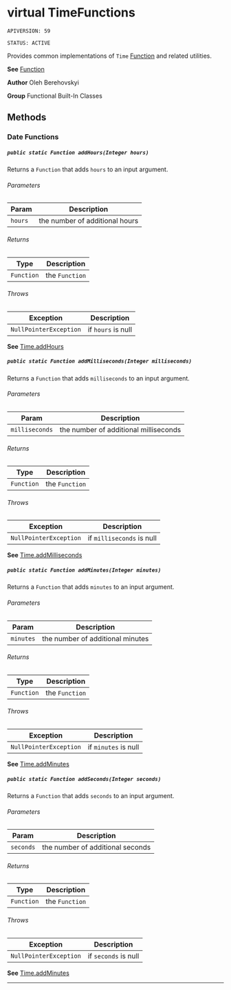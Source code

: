 # virtual TimeFunctions

`APIVERSION: 59`

`STATUS: ACTIVE`

Provides common implementations of `Time` [Function](/docs/Functional-Abstract-Classes/Function.md)
and related utilities.


**See** [Function](/docs/Functional-Abstract-Classes/Function.md)


**Author** Oleh Berehovskyi


**Group** Functional Built-In Classes

## Methods
### Date Functions
##### `public static Function addHours(Integer hours)`

Returns a `Function` that adds `hours` to an input argument.

###### Parameters

|Param|Description|
|---|---|
|`hours`|the number of additional hours|

###### Returns

|Type|Description|
|---|---|
|`Function`|the `Function`|

###### Throws

|Exception|Description|
|---|---|
|`NullPointerException`|if `hours` is null|


**See** [Time.addHours](Time.addHours)

##### `public static Function addMilliseconds(Integer milliseconds)`

Returns a `Function` that adds `milliseconds` to an input argument.

###### Parameters

|Param|Description|
|---|---|
|`milliseconds`|the number of additional milliseconds|

###### Returns

|Type|Description|
|---|---|
|`Function`|the `Function`|

###### Throws

|Exception|Description|
|---|---|
|`NullPointerException`|if `milliseconds` is null|


**See** [Time.addMilliseconds](Time.addMilliseconds)

##### `public static Function addMinutes(Integer minutes)`

Returns a `Function` that adds `minutes` to an input argument.

###### Parameters

|Param|Description|
|---|---|
|`minutes`|the number of additional minutes|

###### Returns

|Type|Description|
|---|---|
|`Function`|the `Function`|

###### Throws

|Exception|Description|
|---|---|
|`NullPointerException`|if `minutes` is null|


**See** [Time.addMinutes](Time.addMinutes)

##### `public static Function addSeconds(Integer seconds)`

Returns a `Function` that adds `seconds` to an input argument.

###### Parameters

|Param|Description|
|---|---|
|`seconds`|the number of additional seconds|

###### Returns

|Type|Description|
|---|---|
|`Function`|the `Function`|

###### Throws

|Exception|Description|
|---|---|
|`NullPointerException`|if `seconds` is null|


**See** [Time.addMinutes](Time.addMinutes)

---
